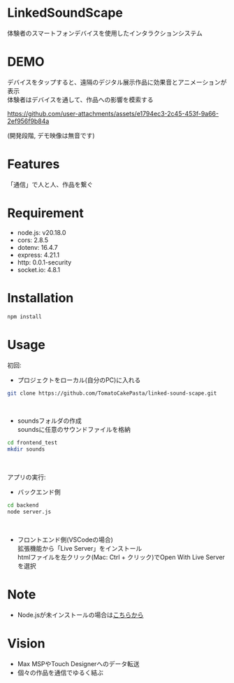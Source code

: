 # LinkedSoundScape
体験者のスマートフォンデバイスを使用したインタラクションシステム

# DEMO
デバイスをタップすると、遠隔のデジタル展示作品に効果音とアニメーションが表示  
体験者はデバイスを通して、作品への影響を模索する  

https://github.com/user-attachments/assets/e1794ec3-2c45-453f-9a66-2ef956f9b84a


(開発段階, デモ映像は無音です)


# Features
「通信」で人と人、作品を繋ぐ

# Requirement

* node.js: v20.18.0
* cors: 2.8.5
* dotenv: 16.4.7
* express: 4.21.1
* http: 0.0.1-security
* socket.io: 4.8.1

# Installation

```bash
npm install
```

# Usage
初回:  
* プロジェクトをローカル(自分のPC)に入れる
```bash
git clone https://github.com/TomatoCakePasta/linked-sound-scape.git
```
<br>

* soundsフォルダの作成  
 soundsに任意のサウンドファイルを格納
```bash
cd frontend_test
mkdir sounds
```
<br>

アプリの実行:  
* バックエンド側
```bash
cd backend
node server.js
```
<br>

* フロントエンド側(VSCodeの場合)  
 拡張機能から「Live Server」をインストール  
 htmlファイルを左クリック(Mac: Ctrl + クリック)でOpen With Live Serverを選択  

# Note
* Node.jsが未インストールの場合は[こちらから](https://nodejs.org/en/)

# Vision
* Max MSPやTouch Designerへのデータ転送
* 個々の作品を通信でゆるく結ぶ
